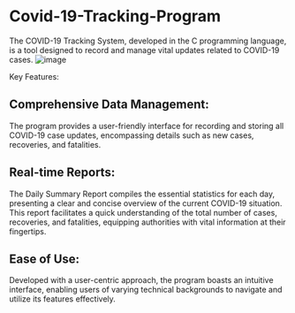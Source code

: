 # Covid-19-Tracking-Program
The COVID-19 Tracking System, developed in the C programming language, is a tool designed to record and manage vital updates related to COVID-19 cases. 
![image](https://github.com/LamontChean/Covid-19-Tracking-Program/assets/101232039/edf49271-6831-4822-a7d0-666233a047d8)

Key Features:
## Comprehensive Data Management: 
The program provides a user-friendly interface for recording and storing all COVID-19 case updates, encompassing details such as new cases, recoveries, and fatalities.

## Real-time Reports: 
The Daily Summary Report compiles the essential statistics for each day, presenting a clear and concise overview of the current COVID-19 situation. This report facilitates a quick understanding of the total number of cases, recoveries, and fatalities, equipping authorities with vital information at their fingertips.

## Ease of Use: 
Developed with a user-centric approach, the program boasts an intuitive interface, enabling users of varying technical backgrounds to navigate and utilize its features effectively.
